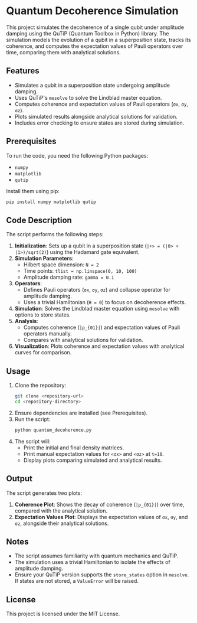 # Quantum Decoherence Simulation

This project simulates the decoherence of a single qubit under amplitude damping using the QuTiP (Quantum Toolbox in Python) library. The simulation models the evolution of a qubit in a superposition state, tracks its coherence, and computes the expectation values of Pauli operators over time, comparing them with analytical solutions.

## Features
- Simulates a qubit in a superposition state undergoing amplitude damping.
- Uses QuTiP's `mesolve` to solve the Lindblad master equation.
- Computes coherence and expectation values of Pauli operators (`σx`, `σy`, `σz`).
- Plots simulated results alongside analytical solutions for validation.
- Includes error checking to ensure states are stored during simulation.

## Prerequisites
To run the code, you need the following Python packages:
- `numpy`
- `matplotlib`
- `qutip`

Install them using pip:
```bash
pip install numpy matplotlib qutip
```

## Code Description
The script performs the following steps:
1. **Initialization**: Sets up a qubit in a superposition state (`|+> = (|0> + |1>)/sqrt(2)`) using the Hadamard gate equivalent.
2. **Simulation Parameters**:
   - Hilbert space dimension: `N = 2`
   - Time points: `tlist = np.linspace(0, 10, 100)`
   - Amplitude damping rate: `gamma = 0.1`
3. **Operators**:
   - Defines Pauli operators (`σx`, `σy`, `σz`) and collapse operator for amplitude damping.
   - Uses a trivial Hamiltonian (`H = 0`) to focus on decoherence effects.
4. **Simulation**: Solves the Lindblad master equation using `mesolve` with options to store states.
5. **Analysis**:
   - Computes coherence (`|ρ_{01}|`) and expectation values of Pauli operators manually.
   - Compares with analytical solutions for validation.
6. **Visualization**: Plots coherence and expectation values with analytical curves for comparison.

## Usage
1. Clone the repository:
   ```bash
   git clone <repository-url>
   cd <repository-directory>
   ```
2. Ensure dependencies are installed (see Prerequisites).
3. Run the script:
   ```bash
   python quantum_decoherence.py
   ```
4. The script will:
   - Print the initial and final density matrices.
   - Print manual expectation values for `<σx>` and `<σz>` at `t=10`.
   - Display plots comparing simulated and analytical results.

## Output
The script generates two plots:
1. **Coherence Plot**: Shows the decay of coherence (`|ρ_{01}|`) over time, compared with the analytical solution.
2. **Expectation Values Plot**: Displays the expectation values of `σx`, `σy`, and `σz`, alongside their analytical solutions.

## Notes
- The script assumes familiarity with quantum mechanics and QuTiP.
- The simulation uses a trivial Hamiltonian to isolate the effects of amplitude damping.
- Ensure your QuTiP version supports the `store_states` option in `mesolve`. If states are not stored, a `ValueError` will be raised.

## License
This project is licensed under the MIT License.